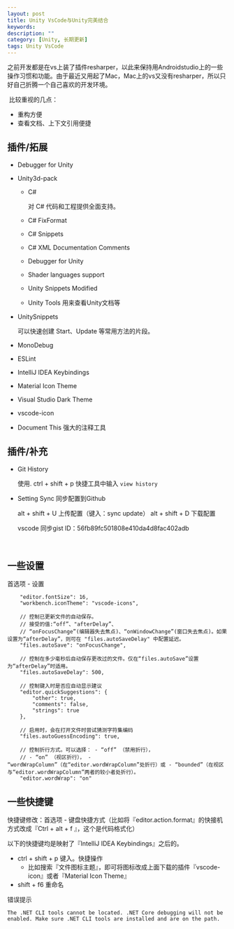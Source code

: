 ```yaml
---
layout: post
title: Unity VsCode与Unity完美结合
keywords: 
description: ""
category: [Unity, 长期更新]
tags: Unity VsCode
---
```


​	之前开发都是在vs上装了插件resharper，以此来保持用Androidstudio上的一些操作习惯和功能。由于最近又用起了Mac，Mac上的vs又没有resharper，所以只好自己折腾一个自己喜欢的开发环境。

​	比较重视的几点：

* 重构方便
* 查看文档、上下文引用便捷​

## 插件/拓展

* Debugger for Unity

* Unity3d-pack
  * C# 

    对 C# 代码和工程提供全面支持。

  * C# FixFormat

  * C# Snippets

  * C# XML Documentation Comments

  * Debugger for Unity

  * Shader languages support

  * Unity Snippets Modified

  * Unity Tools 用来查看Unity文档等

* UnitySnippets

  可以快速创建 Start、Update 等常用方法的片段。

* MonoDebug

* ESLint

* IntelliJ IDEA Keybindings

* Material Icon Theme

* Visual Studio Dark Theme

* vscode-icon

* Document This  强大的注释工具

## 插件/补充

* Git History

  使用. ctrl + shift + p 快捷工具中输入 `view history`

* Setting Sync 同步配置到Github

  alt + shift + U	上传配置（键入：sync update）
  alt + shift + D 	下载配置

  vscode  同步gist ID：56fb89fc501808e410da4d8fac402adb

   ​

## 一些设置

首选项 - 设置

```
    "editor.fontSize": 16,
    "workbench.iconTheme": "vscode-icons",

    // 控制已更新文件的自动保存。
    // 接受的值:“off”、"afterDelay”、
    // “onFocusChange”(编辑器失去焦点)、“onWindowChange”(窗口失去焦点)。如果设置为“afterDelay”，则可在 "files.autoSaveDelay" 中配置延迟。
    "files.autoSave": "onFocusChange",
    
    // 控制在多少毫秒后自动保存更改过的文件。仅在“files.autoSave”设置为“afterDelay”时适用。
    "files.autoSaveDelay": 500,

    // 控制键入时是否应自动显示建议
    "editor.quickSuggestions": {
        "other": true,
        "comments": false,
        "strings": true
    },

    // 启用时，会在打开文件时尝试猜测字符集编码
    "files.autoGuessEncoding": true,

    // 控制折行方式。可以选择： - “off” （禁用折行），
    // - “on” （视区折行）， - “wordWrapColumn”（在“editor.wordWrapColumn”处折行）或 - “bounded”（在视区与“editor.wordWrapColumn”两者的较小者处折行）。
    "editor.wordWrap": "on"
```

## 一些快捷键

快捷键修改：首选项 - 键盘快捷方式（比如将『editor.action.format』的快接机方式改成『Ctrl + alt + f 』，这个是代码格式化）

以下的快捷键均是映射了『IntelliJ IDEA Keybindings』之后的。

* ctrl + shift + p	键入。快捷操作 
  * 比如搜索『文件图标主题』，即可将图标改成上面下载的插件『vscode-icon』或者『Material Icon Theme』
* shift + f6 重命名

错误提示

`The .NET CLI tools cannot be located. .NET Core debugging will not be enabled. Make sure .NET CLI tools are installed and are on the path.`

